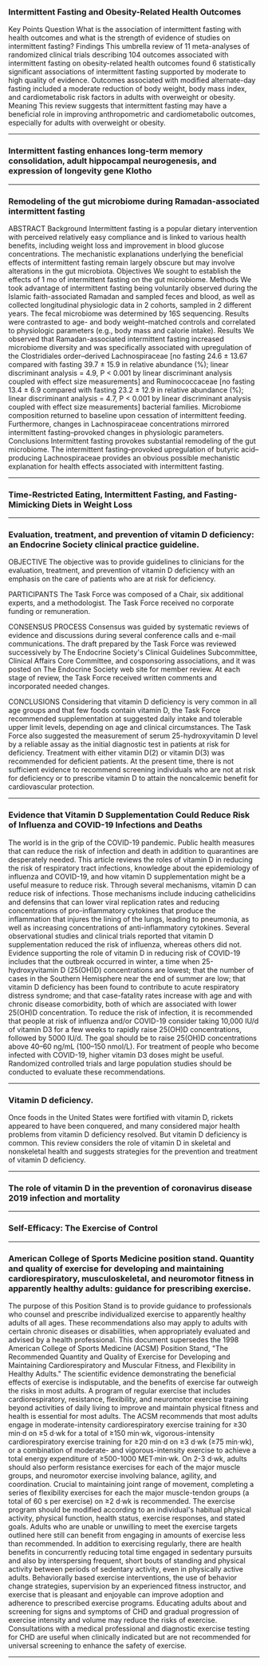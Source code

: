 ### Intermittent Fasting and Obesity-Related Health Outcomes

Key Points Question What is the association of intermittent fasting with health outcomes and what is the strength of evidence of studies on intermittent fasting? Findings This umbrella review of 11 meta-analyses of randomized clinical trials describing 104 outcomes associated with intermittent fasting on obesity-related health outcomes found 6 statistically significant associations of intermittent fasting supported by moderate to high quality of evidence. Outcomes associated with modified alternate-day fasting included a moderate reduction of body weight, body mass index, and cardiometabolic risk factors in adults with overweight or obesity. Meaning This review suggests that intermittent fasting may have a beneficial role in improving anthropometric and cardiometabolic outcomes, especially for adults with overweight or obesity.

---

### Intermittent fasting enhances long-term memory consolidation, adult hippocampal neurogenesis, and expression of longevity gene Klotho

---

### Remodeling of the gut microbiome during Ramadan-associated intermittent fasting

ABSTRACT Background Intermittent fasting is a popular dietary intervention with perceived relatively easy compliance and is linked to various health benefits, including weight loss and improvement in blood glucose concentrations. The mechanistic explanations underlying the beneficial effects of intermittent fasting remain largely obscure but may involve alterations in the gut microbiota. Objectives We sought to establish the effects of 1 mo of intermittent fasting on the gut microbiome. Methods We took advantage of intermittent fasting being voluntarily observed during the Islamic faith-associated Ramadan and sampled feces and blood, as well as collected longitudinal physiologic data in 2 cohorts, sampled in 2 different years. The fecal microbiome was determined by 16S sequencing. Results were contrasted to age- and body weight–matched controls and correlated to physiologic parameters (e.g., body mass and calorie intake). Results We observed that Ramadan-associated intermittent fasting increased microbiome diversity and was specifically associated with upregulation of the Clostridiales order–derived Lachnospiraceae [no fasting 24.6 ± 13.67 compared with fasting 39.7 ± 15.9 in relative abundance (%); linear discriminant analysis = 4.9, P < 0.001 by linear discriminant analysis coupled with effect size measurements] and Ruminococcaceae [no fasting 13.4 ± 6.9 compared with fasting 23.2 ± 12.9 in relative abundance (%); linear discriminant analysis = 4.7, P < 0.001 by linear discriminant analysis coupled with effect size measurements] bacterial families. Microbiome composition returned to baseline upon cessation of intermittent feeding. Furthermore, changes in Lachnospiraceae concentrations mirrored intermittent fasting–provoked changes in physiologic parameters. Conclusions Intermittent fasting provokes substantial remodeling of the gut microbiome. The intermittent fasting–provoked upregulation of butyric acid–producing Lachnospiraceae provides an obvious possible mechanistic explanation for health effects associated with intermittent fasting.

---

### Time-Restricted Eating, Intermittent Fasting, and Fasting-Mimicking Diets in Weight Loss

---

### Evaluation, treatment, and prevention of vitamin D deficiency: an Endocrine Society clinical practice guideline.

OBJECTIVE
The objective was to provide guidelines to clinicians for the evaluation, treatment, and prevention of vitamin D deficiency with an emphasis on the care of patients who are at risk for deficiency.


PARTICIPANTS
The Task Force was composed of a Chair, six additional experts, and a methodologist. The Task Force received no corporate funding or remuneration.


CONSENSUS PROCESS
Consensus was guided by systematic reviews of evidence and discussions during several conference calls and e-mail communications. The draft prepared by the Task Force was reviewed successively by The Endocrine Society's Clinical Guidelines Subcommittee, Clinical Affairs Core Committee, and cosponsoring associations, and it was posted on The Endocrine Society web site for member review. At each stage of review, the Task Force received written comments and incorporated needed changes.


CONCLUSIONS
Considering that vitamin D deficiency is very common in all age groups and that few foods contain vitamin D, the Task Force recommended supplementation at suggested daily intake and tolerable upper limit levels, depending on age and clinical circumstances. The Task Force also suggested the measurement of serum 25-hydroxyvitamin D level by a reliable assay as the initial diagnostic test in patients at risk for deficiency. Treatment with either vitamin D(2) or vitamin D(3) was recommended for deficient patients. At the present time, there is not sufficient evidence to recommend screening individuals who are not at risk for deficiency or to prescribe vitamin D to attain the noncalcemic benefit for cardiovascular protection.

---

### Evidence that Vitamin D Supplementation Could Reduce Risk of Influenza and COVID-19 Infections and Deaths

The world is in the grip of the COVID-19 pandemic. Public health measures that can reduce the risk of infection and death in addition to quarantines are desperately needed. This article reviews the roles of vitamin D in reducing the risk of respiratory tract infections, knowledge about the epidemiology of influenza and COVID-19, and how vitamin D supplementation might be a useful measure to reduce risk. Through several mechanisms, vitamin D can reduce risk of infections. Those mechanisms include inducing cathelicidins and defensins that can lower viral replication rates and reducing concentrations of pro-inflammatory cytokines that produce the inflammation that injures the lining of the lungs, leading to pneumonia, as well as increasing concentrations of anti-inflammatory cytokines. Several observational studies and clinical trials reported that vitamin D supplementation reduced the risk of influenza, whereas others did not. Evidence supporting the role of vitamin D in reducing risk of COVID-19 includes that the outbreak occurred in winter, a time when 25-hydroxyvitamin D (25(OH)D) concentrations are lowest; that the number of cases in the Southern Hemisphere near the end of summer are low; that vitamin D deficiency has been found to contribute to acute respiratory distress syndrome; and that case-fatality rates increase with age and with chronic disease comorbidity, both of which are associated with lower 25(OH)D concentration. To reduce the risk of infection, it is recommended that people at risk of influenza and/or COVID-19 consider taking 10,000 IU/d of vitamin D3 for a few weeks to rapidly raise 25(OH)D concentrations, followed by 5000 IU/d. The goal should be to raise 25(OH)D concentrations above 40–60 ng/mL (100–150 nmol/L). For treatment of people who become infected with COVID-19, higher vitamin D3 doses might be useful. Randomized controlled trials and large population studies should be conducted to evaluate these recommendations.

---

### Vitamin D deficiency.

Once foods in the United States were fortified with vitamin D, rickets appeared to have been conquered, and many considered major health problems from vitamin D deficiency resolved. But vitamin D deficiency is common. This review considers the role of vitamin D in skeletal and nonskeletal health and suggests strategies for the prevention and treatment of vitamin D deficiency.


---

### The role of vitamin D in the prevention of coronavirus disease 2019 infection and mortality

---

### Self-Efficacy: The Exercise of Control

---

### American College of Sports Medicine position stand. Quantity and quality of exercise for developing and maintaining cardiorespiratory, musculoskeletal, and neuromotor fitness in apparently healthy adults: guidance for prescribing exercise.

The purpose of this Position Stand is to provide guidance to professionals who counsel and prescribe individualized exercise to apparently healthy adults of all ages. These recommendations also may apply to adults with certain chronic diseases or disabilities, when appropriately evaluated and advised by a health professional. This document supersedes the 1998 American College of Sports Medicine (ACSM) Position Stand, "The Recommended Quantity and Quality of Exercise for Developing and Maintaining Cardiorespiratory and Muscular Fitness, and Flexibility in Healthy Adults." The scientific evidence demonstrating the beneficial effects of exercise is indisputable, and the benefits of exercise far outweigh the risks in most adults. A program of regular exercise that includes cardiorespiratory, resistance, flexibility, and neuromotor exercise training beyond activities of daily living to improve and maintain physical fitness and health is essential for most adults. The ACSM recommends that most adults engage in moderate-intensity cardiorespiratory exercise training for ≥30 min·d on ≥5 d·wk for a total of ≥150 min·wk, vigorous-intensity cardiorespiratory exercise training for ≥20 min·d on ≥3 d·wk (≥75 min·wk), or a combination of moderate- and vigorous-intensity exercise to achieve a total energy expenditure of ≥500-1000 MET·min·wk. On 2-3 d·wk, adults should also perform resistance exercises for each of the major muscle groups, and neuromotor exercise involving balance, agility, and coordination. Crucial to maintaining joint range of movement, completing a series of flexibility exercises for each the major muscle-tendon groups (a total of 60 s per exercise) on ≥2 d·wk is recommended. The exercise program should be modified according to an individual's habitual physical activity, physical function, health status, exercise responses, and stated goals. Adults who are unable or unwilling to meet the exercise targets outlined here still can benefit from engaging in amounts of exercise less than recommended. In addition to exercising regularly, there are health benefits in concurrently reducing total time engaged in sedentary pursuits and also by interspersing frequent, short bouts of standing and physical activity between periods of sedentary activity, even in physically active adults. Behaviorally based exercise interventions, the use of behavior change strategies, supervision by an experienced fitness instructor, and exercise that is pleasant and enjoyable can improve adoption and adherence to prescribed exercise programs. Educating adults about and screening for signs and symptoms of CHD and gradual progression of exercise intensity and volume may reduce the risks of exercise. Consultations with a medical professional and diagnostic exercise testing for CHD are useful when clinically indicated but are not recommended for universal screening to enhance the safety of exercise.

---